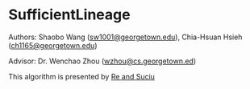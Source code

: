 # SufficientLineage

Authors: Shaobo Wang (sw1001@georgetown.edu), Chia-Hsuan Hsieh (ch1165@georgetown.edu)

Advisor: Dr. Wenchao Zhou (wzhou@cs.georgetown.ed)
        
This algorithm is presented by [Re and Suciu](https://homes.cs.washington.edu/~suciu/paper220.pdf)
